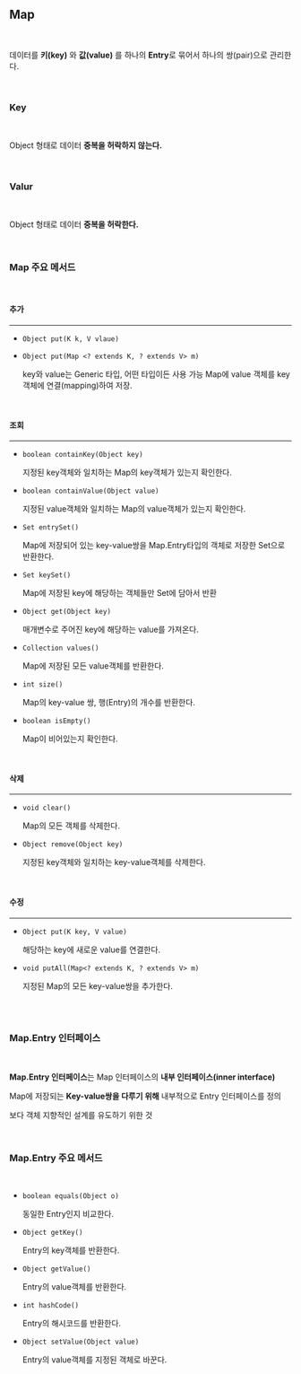## Map

<br>

데이터를 **키(key)** 와 **값(value)** 를 하나의 **Entry**로 묶어서 하나의 쌍(pair)으로 관리한다.

<br>

### Key

<br>

Object 형태로 데이터 **중복을 허락하지 않는다.**

<br>

### Valur

<br>

Object 형태로 데이터 **중복을 허락한다.**

<br>

### Map 주요 메서드

<br>

#### 추가
- - -
- `Object put(K k, V vlaue)`

- `Object put(Map <? extends K, ? extends V> m)`

    key와 value는 Generic 타입, 어떤 타입이든 사용 가능
    Map에 value 객체를 key 객체에 연결(mapping)하여 저장.

<br>

#### 조회
- - -
- `boolean containKey(Object key)`
  
    지정된 key객체와 일치하는 Map의 key객체가 있는지 확인한다.

- `boolean containValue(Object value)`
  
    지정된 value객체와 일치하는 Map의 value객체가 있는지 확인한다.

- `Set entrySet()`
  
    Map에 저장되어 있는 key-value쌍을 Map.Entry타입의 객체로 저장한 Set으로 반환한다.

- `Set keySet()`

    Map에 저장된 key에 해당하는 객체들만  Set에 담아서 반환

- `Object get(Object key)`

    매개변수로 주어진 key에 해당하는 value를 가져온다.

- `Collection values()`

    Map에 저장된 모든 value객체를 반환한다.

- `int size()`
  
    Map의 key-value 쌍, 행(Entry)의 개수를 반환한다.

- `boolean isEmpty()`
  
    Map이 비어있는지 확인한다.

<br>

#### 삭제
- - -
- `void clear()`

    Map의 모든 객체를 삭제한다.

- `Object remove(Object key)`
  
    지정된 key객체와 일치하는 key-value객체를 삭제한다.

<br>

#### 수정
- - -
- `Object put(K key, V value)`

    해당하는 key에 새로운 value를 연결한다.

- `void putAll(Map<? extends K, ? extends V> m)`
  
    지정된 Map의 모든 key-value쌍을 추가한다.

<br><br>

### Map.Entry 인터페이스

<br>

**Map.Entry 인터페이스**는 Map 인터페이스의 **내부 인터페이스(inner interface)**

Map에 저장되는 **Key-value쌍을 다루기 위해** 내부적으로 Entry 인터페이스를 정의

보다 객체 지향적인 설계를 유도하기 위한 것

<br>

### Map.Entry 주요 메서드

<br>

- `boolean equals(Object o)`
  
    동일한 Entry인지 비교한다.

- `Object getKey()`

    Entry의 key객체를 반환한다.

- `Object getValue()`

    Entry의 value객체를 반환한다.

- `int hashCode()`

    Entry의 해시코드를 반환한다.

- `Object setValue(Object value)`

    Entry의 value객체를 지정된 객체로 바꾼다.